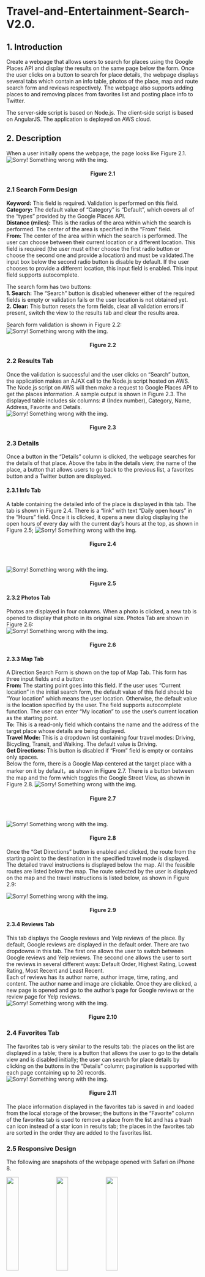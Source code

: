 # Travel-and-Entertainment-Search-V2.0. 
## 1. Introduction
Create a webpage that allows users to search for places using the Google Places API and display the results on the same page below the form. Once the user clicks on a button to search for place details, the webpage displays several tabs which contain an info table, photos of the place, map and route search form and reviews respectively. The webpage also supports adding places to and removing places from favorites list and posting place info to Twitter.  

The server-side script is based on Node.js. The client-side script is based on AngularJS. The application is deployed on AWS cloud.
## 2. Description
When a user initially opens the webpage, the page looks like Figure 2.1.
![Sorry! Something wrong with the img.](https://github.com/qwegssg/Travel-and-Entertainment-Search-V2.0/blob/master/snapshots/Search_form.jpg)  

<h4 align = "center">Figure 2.1</h4>  


### 2.1 Search Form Design  
**Keyword:** This field is required. Validation is performed on this field.
**Category:** The default value of “Category” is “Default”, which covers all of the “types” provided
by the Google Places API.  
**Distance (miles):** This is the radius of the area within which the search is performed. The center
of the area is specified in the “From” field.  
**From:** The center of the area within which the search is performed. The user can choose
between their current location or a different location. This field is required (the user must either choose the first radio button or choose the second one and provide a location) and must be validated.The input box below the second radio button is disable by default. If the user chooses to provide a different location, this input field is enabled. This input field supports autocomplete.  

The search form has two buttons:  
**1. Search:** The “Search” button is disabled whenever either of the required fields is empty or validation fails or the user location is not obtained yet.  
**2. Clear:** This button resets the form fields, clear all validation errors if present, switch the view to the results tab and clear the results area.  

Search form validation is shown in Figure 2.2:  
![Sorry! Something wrong with the img.](https://github.com/qwegssg/Travel-and-Entertainment-Search-V2.0/blob/master/snapshots/Validation.png)  
<h4 align = "center">Figure 2.2</h4>  

### 2.2 Results Tab  
Once the validation is successful and the user clicks on “Search” button, the application makes an AJAX call to the Node.js script hosted on AWS. The Node.js script on AWS will then make a request to Google Places API to get the places information. A sample output is shown in Figure 2.3. The displayed table includes six columns: # (Index number), Category, Name, Address, Favorite and Details.  
![Sorry! Something wrong with the img.](https://github.com/qwegssg/Travel-and-Entertainment-Search-V2.0/blob/master/snapshots/Place_list.png)  
<h4 align = "center">Figure 2.3</h4>  

### 2.3 Details  
Once a button in the “Details” column is clicked, the webpage searches for the details of that place. Above the tabs in the details view, the name of the place, a button that allows users to go back to the previous list, a favorites button and a Twitter button are displayed.  

#### 2.3.1 Info Tab  
A table containing the detailed info of the place is displayed in this tab. The tab is shown in Figure 2.4. There is a “link” with text “Daily open hours” in the “Hours” field. Once it is clicked, it opens a new dialog displaying the open hours of every day with the current day’s hours at the top, as shown in Figure 2.5;
![Sorry! Something wrong with the img.](https://github.com/qwegssg/Travel-and-Entertainment-Search-V2.0/blob/master/snapshots/Info_Tab.jpeg)
<h4 align = "center">Figure 2.4</h4> 
<br>  
  
![Sorry! Something wrong with the img.](https://github.com/qwegssg/Travel-and-Entertainment-Search-V2.0/blob/master/snapshots/Opening_Hours.jpeg)  
<h4 align = "center">Figure 2.5</h4>  
  
#### 2.3.2 Photos Tab  
Photos are displayed in four columns. When a photo is clicked, a new tab is opened to display that photo in its original size. Photos Tab are shown in Figure 2.6:  
![Sorry! Something wrong with the img.](https://github.com/qwegssg/Travel-and-Entertainment-Search-V2.0/blob/master/snapshots/Photos_Tab.jpeg)  
<h4 align = "center">Figure 2.6</h4>  

#### 2.3.3 Map Tab  
A Direction Search Form is shown on the top of Map Tab. This form has three input fields and a button:  
**From:** The starting point goes into this field. If the user uses “Current location” in the initial search form, the default value of this field should be “Your location” which means the user location. Otherwise, the default value is the location specified by the user. The field supports autocomplete function. The user can enter “My location” to use the user’s current location as the starting point.  
**To:** This is a read-only field which contains the name and the address of the target place whose details are being displayed.  
**Travel Mode:** This is a dropdown list containing four travel modes: Driving, Bicycling, Transit, and Walking. The default value is Driving.  
**Get Directions:** This button is disabled if “From” field is empty or contains only spaces.  
Below the form, there is a Google Map centered at the target place with a marker on it by default，as shown in Figure 2.7. There is a button between the map and the form which toggles the Google Street View, as shown in Figure 2.8. 
![Sorry! Something wrong with the img.](https://github.com/qwegssg/Travel-and-Entertainment-Search-V2.0/blob/master/snapshots/Map_Tab1.jpeg)  
<h4 align = "center">Figure 2.7</h4>  
<br>  

![Sorry! Something wrong with the img.](https://github.com/qwegssg/Travel-and-Entertainment-Search-V2.0/blob/master/snapshots/Street_View.jpeg)  
<h4 align = "center">Figure 2.8</h4>  
Once the “Get Directions” button is enabled and clicked, the route from the starting point to the destination in the specified travel mode is displayed. The detailed travel instructions is displayed below the map. All the feasible routes are listed below the map. The route selected by the user is displayed on the map and the travel instructions is listed below, as shown in Figure 2.9:  
<br>  

![Sorry! Something wrong with the img.](https://github.com/qwegssg/Travel-and-Entertainment-Search-V2.0/blob/master/snapshots/Map_Tab2.jpeg)  
<h4 align = "center">Figure 2.9</h4>  

#### 2.3.4 Reviews Tab  
This tab displays the Google reviews and Yelp reviews of the place. By default, Google reviews are displayed in the default order. There are two dropdowns in this tab. The first one allows the user to switch between Google reviews and Yelp reviews. The second one allows the user to sort the reviews in several different ways: Default Order, Highest Rating, Lowest Rating, Most Recent and Least Recent.  
Each of reviews has its author name, author image, time, rating, and content. The author name and image are clickable. Once they are clicked, a new page is opened and go to the author’s page for Google reviews or the review page for Yelp reviews.  
![Sorry! Something wrong with the img.](https://github.com/qwegssg/Travel-and-Entertainment-Search-V2.0/blob/master/snapshots/Reviews_Tab.jpeg)  
<h4 align = "center">Figure 2.10</h4>  

### 2.4 Favorites Tab  
The favorites tab is very similar to the results tab: the places on the list are displayed in a table; there is a button that allows the user to go to the details view and is disabled initially; the user can search for place details by clicking on the buttons in the “Details” column; pagination is supported with each page containing up to 20 records.  
![Sorry! Something wrong with the img.](https://github.com/qwegssg/Travel-and-Entertainment-Search-V2.0/blob/master/snapshots/Fav_Tab.jpeg)  
<h4 align = "center">Figure 2.11</h4>  
The place information displayed in the favorites tab is saved in and loaded from the local storage of the browser; the buttons in the “Favorite” column of the favorites tab is used to remove a place from the list and has a trash can icon instead of a star icon in results tab; the places in the favorites tab are sorted in the order they are added to the favorites list.  

### 2.5 Responsive Design  
The following are snapshots of the webpage opened with Safari on iPhone 8.  

<div style="display:inline;">
<img src="https://github.com/qwegssg/Travel-and-Entertainment-Search-V2.0/blob/master/snapshots/1.jpg" width="25%">
<img src="https://github.com/qwegssg/Travel-and-Entertainment-Search-V2.0/blob/master/snapshots/2.jpg" width="25%">
<img src="https://github.com/qwegssg/Travel-and-Entertainment-Search-V2.0/blob/master/snapshots/3.jpg" width="25%">
</div>
<div style="display:inline;">
<img src="https://github.com/qwegssg/Travel-and-Entertainment-Search-V2.0/blob/master/snapshots/4.jpg" width="25%">
<img src="https://github.com/qwegssg/Travel-and-Entertainment-Search-V2.0/blob/master/snapshots/5.jpg" width="25%">
<img src="https://github.com/qwegssg/Travel-and-Entertainment-Search-V2.0/blob/master/snapshots/6.jpg" width="25%">
</div>  
  
### Application link: http://nodejsyutaoren.us-east-2.elasticbeanstalk.com/
